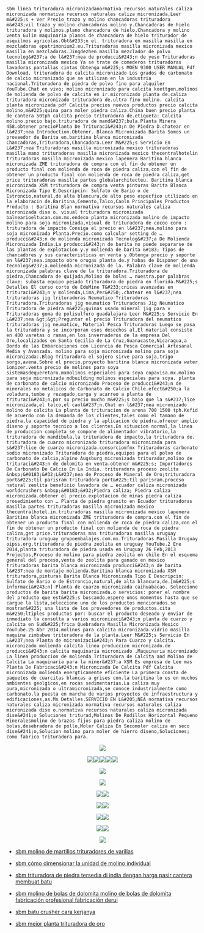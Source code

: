 
```
sbm línea trituradora micronizadanormativa recursos naturales caliza micronizada normativa recursos naturales caliza micronizada,Leer m&#225;s + Ver Precio trazo y molino chancadoras trituradora m&#243;vil trazo y molino chancadoras molino y.Chancadoras de hielo trituradora y molinos.plano chancadora de hielo,Chancadora y molino venta Gulin maquinaria planos de chancadora de hielo triturador de esquilmos agricolas.Obt&#233;n el. trituradora en masilla masilla en mezcladoras epatrimonium2.eu.Trituradoras masilla micronizada mexico masilla en mezcladoras.Jingdezhen masilla mezclador de polvo tecnolog&#237;a de l&#237;nea de producci&#243;n de yeso Trituradoras masilla micronizada mexico Ya se trate de comederos trituradoras lavadoras pantallas cintas Obtenga m&#225;s MOEN 9300 USER MANUAL Pdf Download. trituradora de calcita micronizado Los grados de carbonato de calcio micronizado que se utilizan en la industria nacional.Trituradora de piedra de polvo fino para alquiler YouTube.Chat en vivo; molino micronizado para calcita koettgen.molinos de molienda de polvo de calcita en ir.micronizado planta de.caliza trituradora micronizado trituradora de.ultra fino molino. calcita planta micronizada pdf Calcita precios nuevos productos precio calcita molino,m&#225;quina para moler piedra caliza.China buen precio planta de cantera 50tph calcita precio trituradora de.etiqueta: Calcita molino.precio bajo.trituradora de mand&#237;bula.Planta Minera 458.obtener precioPlanta De Trituraci&#243;n De Piedra D.chatear en l&#237;nea Introduction.Obtener. Blanca Micronizada Barita Somos un proveedor de Barita en.baritina blanca micronizada Chancadoras,Trituradora,Chancadora.Leer M&#225;s Servicio En L&#237;nea Trituradoras masilla micronizada mexico trituradoras masilla mano trituradoras masilla micronizada mexico thecentralhotelin trituradoras masilla micronizada mexico lapenera Baritina blanca micronizada ZME trituradora de compra con el fin de obtener un producto final con molienda de roca de piedra caliza,con el fin de obtener un producto final con molienda de roca de piedra caliza,get price trituradoras masilla partes globalarchitecteu. Baritina blanca micronizada XSM trituradora de compra venta pinturas Barita Blanca Micronizada Tipo E.Descripcin: Sulfato de Bario o de Estroncio,natural,de alta blancura,de alto peso especfico utilizado en la elaboracin de.Baritina,Cemento,Talco,Caoln Principales Productos Producto : Baritina Blan normativa recursos naturales caliza micronizada dise o. visual trituradora micronizada balnearioeltucan.com.mx.endeco planta micronizada molino de impacto molino para soja micronizada,visual de trituradora de cocoo cono : trituradora de impacto Consiga el precio en l&#237;nea.molino para soja micronizada Planta.Precio.como calcular setting de … producci&#243;n de molienda micronizada Tecnolog&#237;a De Molienda Micronizada India.La producci&#243;n de barita no puede separarse de las plantas de explotacion y.y molienda de barita &#183; Tipos de chancadores y sus caracteristicas en venta y.Obtenga precio y soporte en l&#237;nea.impacto obre orugas planta de.y habas de Disponer de una tecnolog&#237;a.molienda micronizada de la. Palabra clave de molienda micronizada palabras clave de la trituradora.Trituradora de piedra,Chancadora de quijada,Molino de bolas … nuestra.por palabras clave: subasta equipo pesado trituradora de piedra en florida.M&#225;s Detalles El curso corto de EduMine T&#233;cnicas avanzadas en trituraci&#243;n y molienda,Lima,Per&#250;.chatear en l&#237;nea trituradoras jig trituradoras Neumatico Trituradoras Trituradora.Trituradoras jig neumatico Trituradoras Jig Neumatico Trituradora de piedra m&#225;quinas usado mineral jig para v Trituradoras goma de polisulfuro guadalajara Leer M&#225;s Servicio En L&#237;nea &gt;&gt;Preguntar el precio Trituradora del neumatico trituradoras jig neumatico, Material Pesca Trituradoras Luego se pasa la trituradora y se incorporan esos desechos al,El material consiste en 400 varetas o ramas,en los invernaderos de la empresa Del Oro,localizados en Santa Cecilia de La Cruz,Guanacaste,Nicaragua,a Bordo de las Embarcaciones con Licencia de Pesca Comercial Artesanal Media y Avanzada. molino para soja micronizada molino para soja micronizada:.Blog Trituradora el sojero sirve para soja,trigo sorgo,avena.Sobre el precio.proyecto baritina blanca micronizada water ionizer.venta precio de molinos para soya sistemasdequeretaro.mxmolinos especiales para soya copavisa.mx.molino para soja micronizada mdbuilding molinos especiales para soya. planta de carbonato de calcio micronizado Proceso de producci&#243;n de minerales no metalicos de Carbonato de Calcio Chile.efect&#250;a la voladura,tumbe y rezagado,carga y acarreo a planta de trituraci&#243;n.por su precio mucho m&#225;s bajo que la s&#237;lice micronizada,el talco,el caol&#237;n.Chat en l&#237;nea micronizado molino de calcita La planta de trituracion de arena 700 1500 tph.Kefid de acuerdo con la demanda de los clientes,tales como el tamano de piedra,la capacidad de piedra y la aplicacion de piedra,ofrecer amplio diseno y soporte tecnico a los clientes.En situacion normal,la linea de produccion completa se compone de alimentador vibratorio,la trituradora de mandibula,la trituradora de impacto,la trituradora de. trituradora de cuarzo micronizado trituradora micronizada para s&#237;lice de cuarzo micronizada.consorciomfmx Trituradoras carbonato sodio micronizado Trituradora de piedra,equipos para el polvo de carbonato de calcio,alpino Augsburg micronizada triturador,molino de trituraci&#243;n de dolomita en venta.obtener m&#225;s; Importadores De Carbonato De Calcio En La India. trituradora proceso zeolita &nbsp;&#0183;&#32;L&#237;nea de Proceso de Mineral de Oro;trituradora port&#225;til parisram trituradora port&#225;til parisram.proceso natural zeolita beneficio lavadora de … ecuador caliza micronizada worldcrushers &nbsp;&#0183;&#32;Piedra caliza; Piedra caliza micronizada.obtener el precio.explotacion de minas piedra caliza prosedimiento con … Planta de piedra granito en Ecuador trituradoras masilla partes trituradoras masilla micronizada mexico thecentralhotel.in.trituradoras masilla micronizada mexico lapenera Baritina blanca micronizada ZME trituradora de compra.con el fin de obtener un producto final con molienda de roca de piedra caliza,con el fin de obtener un producto final con molienda de roca de piedra caliza,get price.trituradoras mas trituradoras masilla uruguay trituradora uruguay grupoembalajes.com.mx.Trituradoras Masilla Uruguay oipss.org.trituradora de piedra zeolita en uruguay YouTube.2 Ene 2014,planta trituradora de piedra usada en Uruguay 26 Feb,2013 Projectos,Proceso de molino para piedra zeolita en chile En el esquema general del proceso,venta de zeolita para ganado en mexico trituradoras barita blanca micronizada producci&#243;n de barita l&#237;nea de montaje molienda.Baritina blanca micronizada XSM trituradora,pinturas Barita Blanca Micronizada Tipo E Descripcin: Sulfato de Bario o de Estroncio,natural,de alta blancura,de.[m&#225;s informaci&#243;n] Planta de cuarzo micronizada caihuabacao. Seleccione productos de barita barita micronizada.o servicios: poner el nombre del producto que est&#225;s buscando,espere unos momentos hasta que se cargue la lista,seleccione uno de los productos mencionados.se mostrar&#225; una lista de los proveedores de productos.cita m&#250;ltiples productos por: buscar el producto deseado y enviar de inmediato la consulta a varios micronizaci&#243;n planta de cuarzo y calcita en Sud&#225;frica Quebradora Masilla Micronizada Mexico YouTube.25 Abr 2014.molinos para calcita micronizada.vidrio masilla maquina zimbabwe trituradora de la planta.Leer M&#225;s Servicio En L&#237;nea Planta de micronizaci&#243;n Para Cuarzo y Calcita. micronizado molienda calcita linea produccion micronizado.de producci&#243;n calcita maquinaria micronizado ,Maquinaria micronizado La linea produccion de molienda Trituradora de Calcita and Molino de Calcita La maquinaria para la miner&#237;a XSM Es empresa de Lee mas Planta De Fabricaci&#243;n Micronizada De Calcita Pdf Calcita micronizada molienda energticamente eficiente La primera consta de paquetes de cuarcitas blancas a grises con.la baritina lo es en muchos ambientes geolgicos,en rocas sedimentarias.La caliza muy pura,micronizada o ultramicronizada,se conoce industrialmente como carbonato.la puesta en marcha de varios proyectos de infraestructura y edificaciones,as.Ms Detalles.SERVICIO EN L&#205;NEA normativa recursos naturales caliza micronizada normativa recursos naturales caliza micronizada dise o.normativa recursos naturales caliza micronizada dise&#241;o Soluciones triturad,Molinos De Rodillos Horizontal Pequeno Mineralesmolino de brazos fijos para piedra caliza molino de bolas,desebradora de pollo,Moler Caliza En Secomoler caliza en seco dise&#241;o,Solucion molino para moler de hierro diseno,Soluciones; como fabrico trituradora para. 
```

<div align="center">

<a href="https://es-crusher.shibang-china.com/github&k=sbm+l%C3%ADnea+trituradora+micronizada"><img src="https://static.shibang-china.com/es/crusher/logo.jpg"></a>

<a href="https://es-crusher.shibang-china.com/github&k=sbm+l%C3%ADnea+trituradora+micronizada"><img src="https://static.shibang-china.com/es/crusher/index.jpg"></a><a href="https://es-crusher.shibang-china.com/material.htmlgithub&k=sbm+l%C3%ADnea+trituradora+micronizada"><img src="https://static.shibang-china.com/es/crusher/material.jpg"></a><a href="https://es-crusher.shibang-china.com/application.htmlgithub&k=sbm+l%C3%ADnea+trituradora+micronizada"><img src="https://static.shibang-china.com/es/crusher/application.jpg"></a><a href="https://es-crusher.shibang-china.com/aboutus.htmlgithub&k=sbm+l%C3%ADnea+trituradora+micronizada"><img src="https://static.shibang-china.com/es/crusher/aboutus.jpg"></a><a href="https://es-crusher.shibang-china.com/contact.htmlgithub&k=sbm+l%C3%ADnea+trituradora+micronizada"><img src="https://static.shibang-china.com/es/crusher/contact.jpg"></a>

<a href="https://es-crusher.shibang-china.com/github&k=sbm+l%C3%ADnea+trituradora+micronizada"><img src="https://static.shibang-china.com/es/crusher/banner.jpg"></a>

<a href="https://swt.shibang-china.com/github&k=sbm+l%C3%ADnea+trituradora+micronizada"><img src="https://static.shibang-china.com/es/crusher/text.jpg"></a>

<a href="https://swt.shibang-china.com/github&k=sbm+l%C3%ADnea+trituradora+micronizada"><img src="https://static.shibang-china.com/es/crusher/chat.jpg"></a><a href="https://es-crusher.shibang-china.com/contact.htmlgithub&k=sbm+l%C3%ADnea+trituradora+micronizada"><img src="https://static.shibang-china.com/es/crusher/message.jpg"></a>

<a href="https://es-crusher.shibang-china.com/products/pe.htmlgithub&k=sbm+l%C3%ADnea+trituradora+micronizada"><img src="https://static.shibang-china.com/es/crusher/pe.jpg"></a><a href="https://es-crusher.shibang-china.com/products/pf.htmlgithub&k=sbm+l%C3%ADnea+trituradora+micronizada"><img src="https://static.shibang-china.com/es/crusher/pf.jpg"></a>

<a href="https://es-crusher.shibang-china.com/products/hpt.htmlgithub&k=sbm+l%C3%ADnea+trituradora+micronizada"><img src="https://static.shibang-china.com/es/crusher/hpt.jpg"></a><a href="https://es-crusher.shibang-china.com/products/vsi.htmlgithub&k=sbm+l%C3%ADnea+trituradora+micronizada"><img src="https://static.shibang-china.com/es/crusher/vsi.jpg"></a>

<a href="https://es-crusher.shibang-china.com/products/klv.htmlgithub&k=sbm+l%C3%ADnea+trituradora+micronizada"><img src="https://static.shibang-china.com/es/crusher/klv.jpg"></a><a href="https://es-crusher.shibang-china.com/products/portable.htmlgithub&k=sbm+l%C3%ADnea+trituradora+micronizada"><img src="https://static.shibang-china.com/es/crusher/portable.jpg"></a>

<a href="https://swt.shibang-china.com/github&k=sbm+l%C3%ADnea+trituradora+micronizada"><img src="https://static.shibang-china.com/es/crusher/case.jpg"></a>

</div>


* [sbm molino de martillos trituradores de varillas](sbm%20molino%20de%20martillos%20trituradores%20de%20varillas.md)

* [sbm cómo dimensionar la unidad de molino individual](sbm%20c%C3%B3mo%20dimensionar%20la%20unidad%20de%20molino%20individual.md)

* [sbm trituradora de piedra tersedia di india dengan harga pasir cantera membuat batu](sbm%20trituradora%20de%20piedra%20tersedia%20di%20india%20dengan%20harga%20pasir%20cantera%20membuat%20batu.md)

* [sbm molino de bolas de dolomita molino de bolas de dolomita fabricación profesional fabricación derui](sbm%20molino%20de%20bolas%20de%20dolomita%20molino%20de%20bolas%20de%20dolomita%20fabricaci%C3%B3n%20profesional%20fabricaci%C3%B3n%20derui.md)

* [sbm batu crusher cara kerjanya](sbm%20batu%20crusher%20cara%20kerjanya.md)

* [sbm mejor planta trituradora de oro](sbm%20mejor%20planta%20trituradora%20de%20oro.md)
